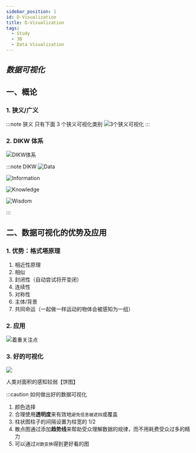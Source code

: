 ```yaml
---
sidebar_position: 1
id: D-Visualization
title: D-Visualization
tags:
  - Study
  - 3B
  - Data Visualization
---
```


## _数据可视化_

## 一、概论

### 1. 狭义/广义

:::note 狭义
只有下面 3 个狭义可视化类别
![3个狭义可视化](https://jcqn.oss-cn-beijing.aliyuncs.com/img_blog/1.jpg)
:::

### 2. DIKW 体系

![DIKW体系](https://jcqn.oss-cn-beijing.aliyuncs.com/img_blog/2.png)

:::note DIKW
![Data](https://jcqn.oss-cn-beijing.aliyuncs.com/img_blog/3.jpg)

![Information](https://jcqn.oss-cn-beijing.aliyuncs.com/img_blog/4.png)

![Knowledge](https://jcqn.oss-cn-beijing.aliyuncs.com/img_blog/5.jpg)

![Wisdom](https://jcqn.oss-cn-beijing.aliyuncs.com/img_blog/6.jpg)

:::

## 二、数据可视化的优势及应用

### 1. 优势：格式塔原理

1.  相近性原理
2.  相似
3.  封闭性（自动尝试将开变闭）
4.  连续性
5.  对称性
6.  主体/背景
7.  共同命运（一起做一样运动的物体会被感知为一组）

### 2. 应用

![着重关注点](https://jcqn.oss-cn-beijing.aliyuncs.com/img_blog/7.jpg)

### 3. 好的可视化

![](https://jcqn.oss-cn-beijing.aliyuncs.com/img_blog/7.jpg)

人类对面积的感知较弱【饼图】

:::caution 如何做出好的数据可视化

1.  颜色选择
2.  合理使用**透明度**来有效地`避免信息被遮挡`或覆盖
3.  柱状图柱子的间隔设置为柱宽的 1/2
4.  散点图通过添加**趋势线**来帮助受众理解数据的规律，而不用耗费受众过多的精力
5.  可以通过`对数变换`得到更好看的图

